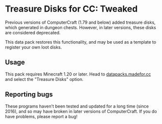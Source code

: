 # Treasure Disks for CC: Tweaked

Previous versions of ComputerCraft (1.79 and below) added treasure disks, which
generated in dungeon chests. However, in later versions, these disks are
considered deprecated.

This data pack restores this functionality, and may be used as a template to
register your own loot disks.

## Usage
This pack requires Minecraft 1.20 or later. Head to 
[datapacks.madefor.cc](https://datapacks.madefor.cc) and select the
"Treasure Disks" option.

## Reporting bugs
These programs haven't been tested and updated for a long time (since 2016), and
so may have broken in later versions of ComputerCraft. If you do have problems,
please report a bug!
